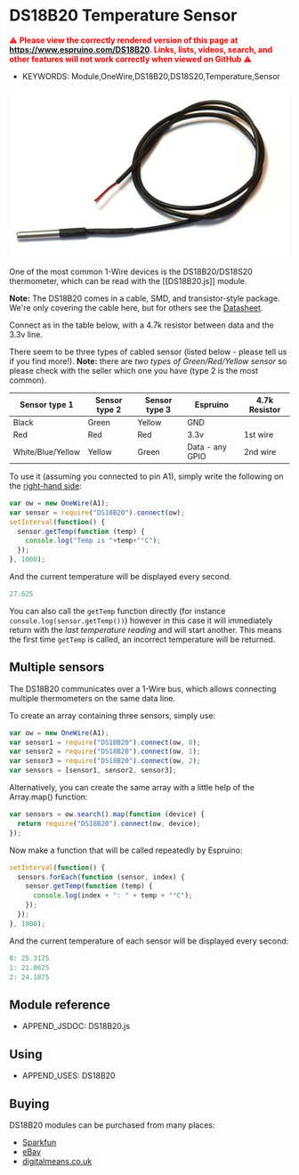 <!--- Copyright (c) 2013 Gordon Williams, Pur3 Ltd. See the file LICENSE for copying permission. -->
DS18B20 Temperature Sensor
=======================

<span style="color:red">:warning: **Please view the correctly rendered version of this page at https://www.espruino.com/DS18B20. Links, lists, videos, search, and other features will not work correctly when viewed on GitHub** :warning:</span>

* KEYWORDS: Module,OneWire,DS18B20,DS18S20,Temperature,Sensor

![DS18B20 Cable](DS18B20/cable.jpg)

One of the most common 1-Wire devices is the DS18B20/DS18S20 thermometer, which can be read with the [[DS18B20.js]] module.

**Note:** The DS18B20 comes in a cable, SMD, and transistor-style package. We're only covering the cable here, but for others see the [Datasheet](/datasheets/DS18B20.pdf).

Connect as in the table below, with a 4.7k resistor between data and the 3.3v line. 

There seem to be three types of cabled sensor (listed below - please tell us if you find more!). **Note:** there are *two types of Green/Red/Yellow sensor* so please check with the seller which one you have (type 2 is the most common).

| Sensor type 1 | Sensor type 2 | Sensor type 3 | Espruino   | 4.7k Resistor |
| --------- | --------- | --------- | ---------- | ------------- |
| Black     | Green     | Yellow | GND        |               |
| Red       | Red       | Red | 3.3v       | 1st wire      |
| White/Blue/Yellow     | Yellow    | Green | Data - any GPIO | 2nd wire      |

To use it (assuming you connected to pin A1), simply write the following on the [right-hand side](/Modules#repl):

```JavaScript
var ow = new OneWire(A1);
var sensor = require("DS18B20").connect(ow);
setInterval(function() {
  sensor.getTemp(function (temp) {
    console.log("Temp is "+temp+"°C"); 
  });
}, 1000);
```

And the current temperature will be displayed every second.

```JavaScript
27.625
```

You can also call the `getTemp` function directly (for instance `console.log(sensor.getTemp())`) however in this case it will immediately return with the *last temperature reading* and will start another. This means the first time `getTemp` is called, an incorrect temperature will be returned.


Multiple sensors
---------------

The DS18B20 communicates over a 1-Wire bus, which allows connecting multiple thermometers on the same data line.

To create an array containing three sensors, simply use:

```JavaScript
var ow = new OneWire(A1);
var sensor1 = require("DS18B20").connect(ow, 0);
var sensor2 = require("DS18B20").connect(ow, 1);
var sensor3 = require("DS18B20").connect(ow, 2);
var sensors = [sensor1, sensor2, sensor3];
```

Alternatively, you can create the same array with a little help of the Array.map() function:

```JavaScript
var sensors = ow.search().map(function (device) {
  return require("DS18B20").connect(ow, device);
});
```

Now make a function that will be called repeatedly by Espruino:

```JavaScript
setInterval(function() {
  sensors.forEach(function (sensor, index) {
    sensor.getTemp(function (temp) {
      console.log(index + ": " + temp + "°C"); 
    });
  });
}, 1000);
```

And the current temperature of each sensor will be displayed every second:

```JavaScript
0: 25.3125
1: 21.0625
2: 24.1875
```

Module reference
---------------

* APPEND_JSDOC: DS18B20.js

Using 
-----

* APPEND_USES: DS18B20

Buying
-----

DS18B20 modules can be purchased from many places:

* [Sparkfun](https://www.sparkfun.com/products/11050)
* [eBay](http://www.ebay.com/sch/i.html?_nkw=DS18B20)
* [digitalmeans.co.uk](https://digitalmeans.co.uk/shop/index.php?route=product/search&tag=18b20)
